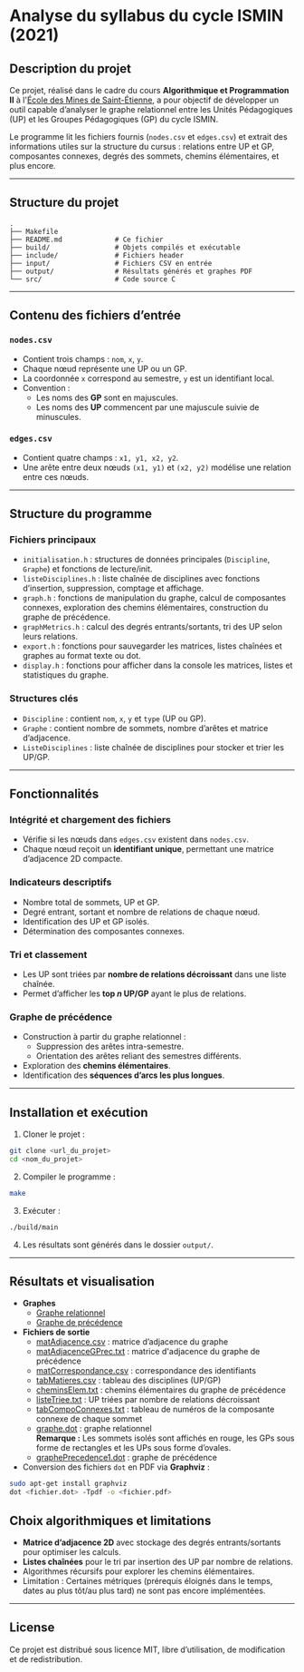 # Analyse du syllabus du cycle ISMIN (2021)

## Description du projet
Ce projet, réalisé dans le cadre du cours **Algorithmique et Programmation II** à l'[École des Mines de Saint-Étienne](https://www.mines-stetienne.fr/), a pour objectif de développer un outil capable d’analyser le graphe relationnel entre les Unités Pédagogiques (UP) et les Groupes Pédagogiques (GP) du cycle ISMIN.  

Le programme lit les fichiers fournis (`nodes.csv` et `edges.csv`) et extrait des informations utiles sur la structure du cursus : relations entre UP et GP, composantes connexes, degrés des sommets, chemins élémentaires, et plus encore.

---

## Structure du projet

```text
.
├── Makefile
├── README.md             # Ce fichier
├── build/                # Objets compilés et exécutable
├── include/              # Fichiers header
├── input/                # Fichiers CSV en entrée
├── output/               # Résultats générés et graphes PDF
└── src/                  # Code source C
```
---

## Contenu des fichiers d’entrée

### `nodes.csv`
- Contient trois champs : `nom`, `x`, `y`.
- Chaque nœud représente une UP ou un GP.
- La coordonnée `x` correspond au semestre, `y` est un identifiant local.
- Convention :
  - Les noms des **GP** sont en majuscules.
  - Les noms des **UP** commencent par une majuscule suivie de minuscules.

### `edges.csv`
- Contient quatre champs : `x1, y1, x2, y2`.
- Une arête entre deux nœuds `(x1, y1)` et `(x2, y2)` modélise une relation entre ces nœuds.

---

## Structure du programme

### Fichiers principaux
- `initialisation.h` : structures de données principales (`Discipline`, `Graphe`) et fonctions de lecture/init.
- `listeDisciplines.h` : liste chaînée de disciplines avec fonctions d’insertion, suppression, comptage et affichage.
- `graph.h` : fonctions de manipulation du graphe, calcul de composantes connexes, exploration des chemins élémentaires, construction du graphe de précédence.
- `graphMetrics.h` : calcul des degrés entrants/sortants, tri des UP selon leurs relations.
- `export.h` : fonctions pour sauvegarder les matrices, listes chaînées et graphes au format texte ou dot.
- `display.h` : fonctions pour afficher dans la console les matrices, listes et statistiques du graphe.

### Structures clés
- `Discipline` : contient `nom`, `x`, `y` et `type` (UP ou GP).
- `Graphe` : contient nombre de sommets, nombre d’arêtes et matrice d’adjacence.
- `ListeDisciplines` : liste chaînée de disciplines pour stocker et trier les UP/GP.

---

## Fonctionnalités

### Intégrité et chargement des fichiers
- Vérifie si les nœuds dans `edges.csv` existent dans `nodes.csv`.
- Chaque nœud reçoit un **identifiant unique**, permettant une matrice d’adjacence 2D compacte.

### Indicateurs descriptifs
- Nombre total de sommets, UP et GP.
- Degré entrant, sortant et nombre de relations de chaque nœud.
- Identification des UP et GP isolés.
- Détermination des composantes connexes.

### Tri et classement
- Les UP sont triées par **nombre de relations décroissant** dans une liste chaînée.
- Permet d’afficher les **top *n* UP/GP** ayant le plus de relations.

### Graphe de précédence
- Construction à partir du graphe relationnel :
  - Suppression des arêtes intra-semestre.
  - Orientation des arêtes reliant des semestres différents.
- Exploration des **chemins élémentaires**.
- Identification des **séquences d’arcs les plus longues**.

---
## Installation et exécution
1. Cloner le projet :
```bash
git clone <url_du_projet>
cd <nom_du_projet>
```
2. Compiler le programme :
```bash
make
```
3. Exécuter :
```bash
./build/main
```
4. Les résultats sont générés dans le dossier `output/`.

---

## Résultats et visualisation
- **Graphes**
  - [Graphe relationnel](output/graphe.pdf)
  - [Graphe de précédence](output/graphePrecedence.pdf)
- **Fichiers de sortie**
  - [matAdjacence.csv](output/matAdjacence.csv) : matrice d’adjacence du graphe
  - [matAdjacenceGPrec.txt](output/matAdjacenceGPrec.txt) : matrice d'adjacence du graphe de précédence
  - [matCorrespondance.csv](output/matCorrespondance.csv) : correspondance des identifiants
  - [tabMatieres.csv](output/tabMatieres.csv) : tableau des disciplines (UP/GP)
  - [cheminsElem.txt](output/cheminsElem.txt) : chemins élémentaires du graphe de précédence
  - [listeTriee.txt](output/listeTriee.txt) : UP triées par nombre de relations décroissant
  - [tabCompoConnexes.txt](output/tabCompoConnexes.txt) : tableau de numéros de la composante connexe de chaque sommet
  - [graphe.dot](output/graphe.dot) : graphe relationnel  
    **Remarque :** Les sommets isolés sont affichés en rouge, les GPs sous forme de rectangles et les UPs sous forme d’ovales.
  - [graphePrecedence1.dot](output/graphePrecedence1.dot) : graphe de précédence
- Conversion des fichiers `dot` en PDF via **Graphviz** :
```bash
sudo apt-get install graphviz
dot <fichier.dot> -Tpdf -o <fichier.pdf>
```

## Choix algorithmiques et limitations
- **Matrice d’adjacence 2D** avec stockage des degrés entrants/sortants pour optimiser les calculs.
- **Listes chaînées** pour le tri par insertion des UP par nombre de relations.
- Algorithmes récursifs pour explorer les chemins élémentaires.
- Limitation : Certaines métriques (prérequis éloignés dans le temps, dates au plus tôt/au plus tard) ne sont pas encore implémentées.

---

## License
Ce projet est distribué sous licence MIT, libre d’utilisation, de modification et de redistribution.

